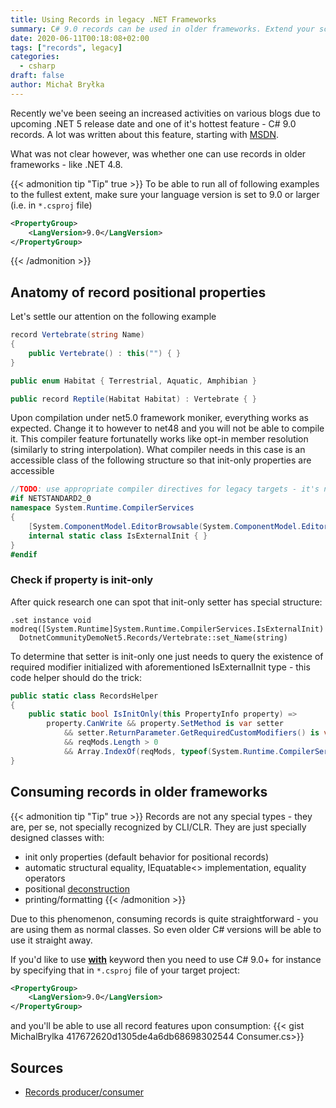 ```yaml
---
title: Using Records in legacy .NET Frameworks
summary: C# 9.0 records can be used in older frameworks. Extend your score on records to [100]/[100]
date: 2020-06-11T00:18:08+02:00
tags: ["records", legacy]
categories:
  - csharp
draft: false
author: Michał Bryłka
---
```


Recently we've been seeing an increased activities on various blogs due to upcoming .NET 5 release date and one of it's hottest feature - C# 9.0 records. 
A lot was written about this feature, starting with [MSDN](https://devblogs.microsoft.com/dotnet/welcome-to-c-9-0/). 

What was not clear however, was whether one can use records in older frameworks - like .NET 4.8. 


{{< admonition tip "Tip" true >}}
To be able to run all of following examples to the fullest extent, make sure your language version is set to 9.0 or larger (i.e. in `*.csproj` file)
```xml
<PropertyGroup>
    <LangVersion>9.0</LangVersion>
</PropertyGroup>
``` 
{{< /admonition >}}


## Anatomy of record positional properties 
Let's settle our attention on the following example
```csharp
record Vertebrate(string Name)
{
    public Vertebrate() : this("") { }
}

public enum Habitat { Terrestrial, Aquatic, Amphibian }

public record Reptile(Habitat Habitat) : Vertebrate { }
```

Upon compilation under net5.0 framework moniker, everything works as expected. Change it to however to net48 and you will not be able to compile it. This compiler feature fortunatelly works like opt-in member resolution (similarly to string interpolation). What compiler needs in this case is an accessible class of the following structure so that init-only properties are accessible   
```csharp
//TODO: use appropriate compiler directives for legacy targets - it's not needed in net5.0+
#if NETSTANDARD2_0
namespace System.Runtime.CompilerServices
{
    [System.ComponentModel.EditorBrowsable(System.ComponentModel.EditorBrowsableState.Never)]
    internal static class IsExternalInit { }
}
#endif

```

### Check if property is init-only
After quick research one can spot that init-only setter has special structure:
```
.set instance void modreq([System.Runtime]System.Runtime.CompilerServices.IsExternalInit)
  DotnetCommunityDemoNet5.Records/Vertebrate::set_Name(string)
```

To determine that setter is init-only one just needs to query the existence of required modifier initialized with aforementioned IsExternalInit type - this code helper should do the trick:
```csharp
public static class RecordsHelper
{
    public static bool IsInitOnly(this PropertyInfo property) =>
        property.CanWrite && property.SetMethod is var setter
            && setter.ReturnParameter.GetRequiredCustomModifiers() is var reqMods 
            && reqMods.Length > 0
            && Array.IndexOf(reqMods, typeof(System.Runtime.CompilerServices.IsExternalInit)) > -1;
}
```

## Consuming records in older frameworks 
{{< admonition tip "Tip" true >}}
Records are not any special types - they are, per se, not specially recognized by CLI/CLR. They are just specially designed classes with: 
- init only properties (default behavior for positional records)
- automatic structural equality, IEquatable<> implementation, equality operators
- positional [deconstruction](https://learn.microsoft.com/en-us/dotnet/csharp/fundamentals/functional/deconstruct)
- printing/formatting
{{< /admonition >}}

Due to this phenomenon, consuming records is quite straightforward - you are using them as normal classes. So even older C# versions will be able to use it straight away.

If you'd like to use [__with__](https://devblogs.microsoft.com/dotnet/welcome-to-c-9-0/#with-expressions) keyword then you need to use C# 9.0+ for instance by specifying that in `*.csproj` file of your target project:
```xml
<PropertyGroup>
    <LangVersion>9.0</LangVersion>
</PropertyGroup>
``` 
and you'll be able to use all record features upon consumption:
{{< gist MichalBrylka 417672620d1305de4a6db68698302544 Consumer.cs>}}

## Sources 
- [Records producer/consumer](https://gist.github.com/MichalBrylka/417672620d1305de4a6db68698302544)